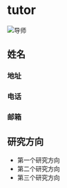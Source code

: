 # tutor
![导师](https://image.baidu.com/search/detail?ct=503316480&z=0&ipn=d&word=%E5%A5%BD%E5%A3%B0%E9%9F%B3%E5%AF%BC%E5%B8%88&step_word=&hs=0&pn=1&spn=0&di=7249025186345779201&pi=0&rn=1&tn=baiduimagedetail&is=0%2C0&istype=2&ie=utf-8&oe=utf-8&in=&cl=2&lm=-1&st=-1&cs=1708640446%2C4082482758&os=3059974768%2C4092118089&simid=4048860872%2C622529018&adpicid=0&lpn=0&ln=1044&fr=&fmq=1692061686908_R&fm=result&ic=&s=undefined&hd=&latest=&copyright=&se=&sme=&tab=0&width=&height=&face=undefined&ist=&jit=&cg=&bdtype=0&oriquery=&objurl=https%3A%2F%2Fimg3.cache.netease.com%2Fphoto%2F0003%2F2015-06-16%2FAS8E2HUS00B60003.jpg&fromurl=ippr_z2C%24qAzdH3FAzdH3Fjgp_z%26e3B8mn_z%26e3Bv54AzdH3Fri5p5etjoAzdH3FaaBmaaanAzdH3Fcmdmc0_z%26e3Bip4s&gsm=1e&rpstart=0&rpnum=0&islist=&querylist=&nojc=undefined&dyTabStr=MCwxLDYsNCwyLDUsMyw3LDgsOQ%3D%3D)
## 姓名
### 地址
### 电话
### 邮箱
## 研究方向
* 第一个研究方向
* 第二个研究方向
* 第三个研究方向
